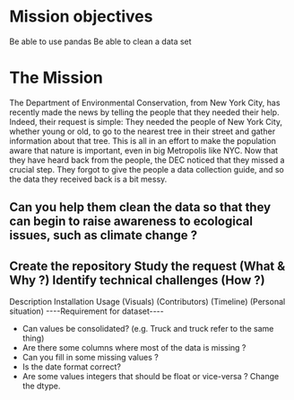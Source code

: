 # Mission objectives
Be able to use pandas
Be able to clean a data set
# The Mission
The Department of Environmental Conservation, from New York City, has recently made the news by telling the people that they needed their help. Indeed, their request is simple: They needed the people of New York City, whether young or old, to go to the nearest tree in their street and gather information about that tree. This is all in an effort to make the population aware that nature is important, even in big Metropolis like NYC. Now that they have heard back from the people, the DEC noticed that they missed a crucial step. They forgot to give the people a data collection guide, and so the data they received back is a bit messy.

Can you help them clean the data so that they can begin to raise awareness to ecological issues, such as climate change ?
-----
Create the repository
Study the request (What & Why ?)
Identify technical challenges (How ?)
-----
Description
Installation
Usage
(Visuals)
(Contributors)
(Timeline)
(Personal situation)
----Requirement for dataset----
- Can values be consolidated? (e.g. Truck and truck refer to the same thing)
- Are there some columns where most of the data is missing ?
- Can you fill in some missing values ?
- Is the date format correct?
- Are some values integers that should be float or vice-versa ? Change the dtype.
